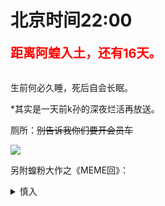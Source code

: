 # 北京时间22:00

<div style="color:red;font-size:20px;font-weight:bolder">距离阿蝗入土，还有16天。</div>

<br>

生前何必久睡，死后自会长眠。

*其实是一天前k孙的深夜烂活再放送。

厕所：~~别告诉我你们要开会员车~~

<img src="https://img.nga.178.com/attachments/mon_202106/15/7nQ2o-iue4ZzT3cSga-ks.png"></img>

另附蝗粉大作之《MEME回》：

<details>
  <summary>慎入</summary>
  <img style="max-height: 250px;" src="https://img.nga.178.com/attachments/mon_202106/15/7nQ2o-ex1ZgT3cSsg-sg.jpg"></img>
</details>